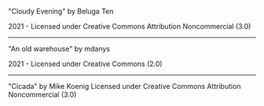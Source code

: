 "Cloudy Evening"
by Beluga Ten

2021 - Licensed under
Creative Commons
Attribution Noncommercial (3.0)

---

"An old warehouse"
by mdanys

2021 - Licensed under
Creative Commons (2.0)

---

"Cicada"
by Mike Koenig
Licensed under
Creative Commons
Attribution Noncommercial (3.0)
